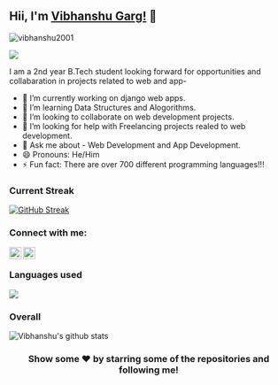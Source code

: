 ## Hii, I'm [Vibhanshu Garg!](https://www.linkedin.com/in/vibhanshu-garg/) 👋
<p align="left"> <img src="https://komarev.com/ghpvc/?username=vibhanshu2001&label=Views&color=blue&style=plastic" alt="vibhanshu2001" /> </p>
<p align="left">
  <a href="https://github.com/vibhanshu2001"><img src="https://readme-typing-svg.herokuapp.com?color=170D92&lines=Self+Taught+Programmer+and+Developer;Hardworking%2C+Determined%2C+Passionate;Always+learning+new+skills&height=45"></a>
</p>

I am a 2nd year B.Tech student looking forward for opportunities and collabaration in projects related to web and app-

- 🔭 I’m currently working on django web apps.
- 🌱 I’m learning Data Structures and Alogorithms.
- 👯 I’m looking to collaborate on web development projects.
- 🤔 I’m looking for help with Freelancing projects realed to web development.
- 💬 Ask me about - Web Development and App Development.
- 😄 Pronouns: He/Him
- ⚡ Fun fact:  There are over 700 different programming languages!!!
### Current Streak
[![GitHub Streak](http://github-readme-streak-stats.herokuapp.com?user=vibhanshu2001&theme=blue-green&hide_border=true&currStreakNum=DD2727)](https://git.io/streak-stats)
### Connect with me:

[<img align="left" alt="" width="22px" src="https://www.fpsa.org/wp-content/uploads/linkedin-logo-copy.png" />](https://www.linkedin.com/in/vibhanshu-garg)
[<img align="left" alt="codeSTACKr | Instagram" width="22px" src="https://cdn2.iconfinder.com/data/icons/social-media-2285/512/1_Instagram_colored_svg_1-512.png" />](https://www.instagram.com/garg.vibhanshu)
<br />

### Languages used

![](https://github-readme-stats.vercel.app/api/top-langs/?username=vibhanshu2001)

### Overall

![Vibhanshu's github stats](https://github-readme-stats.vercel.app/api?username=vibhanshu2001)
<div align="center">

### Show some ❤️ by starring some of the repositories and following me!

</div>

